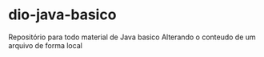 # dio-java-basico
Repositório para todo material de Java basico
Alterando o conteudo de um arquivo de forma local
